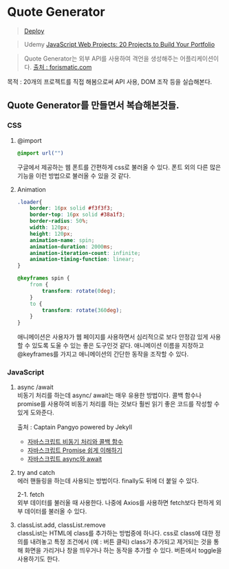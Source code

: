 # Quote Generator  

> [Deploy](https://movie42.github.io/quoteGenerator/)

> Udemy [JavaScript Web Projects: 20 Projects to Build Your Portfolio](https://www.udemy.com/course/javascript-web-projects-to-build-your-portfolio-resume/)

> Quote Generator는 외부 API를 사용하여 격언을 생성해주는 어플리케이션이다. [출처 : forismatic.com](https://forismatic.com/en/api/)

목적 : 20개의 프로젝트를 직접 해봄으로써 API 사용, DOM 조작 등을 실습해본다.  

## Quote Generator를 만들면서 복습해본것들.  
  

### CSS  

1. @import
   
   ``` css
   @import url("")
   ```

    구글에서 제공하는 웹 폰트를 간편하게 css로 불러올 수 있다. 폰트 외의 다른 많은 기능을 이런 방법으로 불러올 수 있을 것 같다.  

2. Animation  

    ``` css
    .loader{
        border: 16px solid #f3f3f3;
        border-top: 16px solid #38a1f3;
        border-radius: 50%;
        width: 120px;
        height: 120px;
        animation-name: spin;
        animation-duration: 2000ms;
        animation-iteration-count: infinite;
        animation-timing-function: linear;
    }

    @keyframes spin {
        from {
            transform: rotate(0deg);
        }
        to {
            transform: rotate(360deg);
        }
    }
    ```

    애니메이션은 사용자가 웹 페이지를 사용하면서 심리적으로 보다 안정감 있게 사용할 수 있도록 도울 수 있는 좋은 도구인것 같다. 애니메이션 이름을 지정하고 @keyframes를 가지고 애니메이션의 간단한 동작을 조작할 수 있다.  

### JavaScript

1. async /await  
    비동기 처리를 하는데 async/ await는 매우 유용한 방법이다. 콜백 함수나 promise를 사용하여 비동기 처리를 하는 것보다 훨씬 읽기 좋은 코드를 작성할 수 있게 도와준다.  

    출처 : Captain Pangyo powered by Jekyll  
    - [자바스크립트 비동기 처리와 콜백 함수](https://joshua1988.github.io/web-development/javascript/javascript-asynchronous-operation/#%EB%B9%84%EB%8F%99%EA%B8%B0-%EC%B2%98%EB%A6%AC-%EA%B7%B8%EA%B2%8C-%EB%AD%94%EA%B0%80%EC%9A%94)  
    - [자바스크립트 Promise 쉽게 이해하기](https://joshua1988.github.io/web-development/javascript/promise-for-beginners/#promise%EA%B0%80-%EB%AD%94%EA%B0%80%EC%9A%94)  
    - [자바스크립트 async와 await](https://joshua1988.github.io/web-development/javascript/js-async-await/#async--await%EB%8A%94-%EB%AD%94%EA%B0%80%EC%9A%94)

2. try and catch  
    에러 핸들링을 하는데 사용되는 방법이다. finally도 뒤에 더 붙일 수 있다.  

    2-1. fetch  
    외부 데이터를 불러올 때 사용한다. 나중에 Axios를 사용하면 fetch보다 편하게 외부 데이터를 불러올 수 있다.  

3. classList.add, classList.remove  
   classList는 HTML에 class를 추가하는 방법중에 하나다. css로 class에 대한 정의를 내려놓고 특정 조건에서 (예 : 버튼 클릭) class가 추가되고 제거되는 것을 통해 화면을 가리거나 창을 띄우거나 하는 동작을 추가할 수 있다. 버튼에서 toggle을 사용하기도 한다.  

